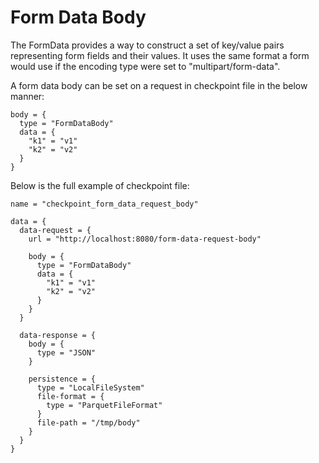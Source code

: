 # Form Data Body

The FormData provides a way to construct a set of key/value pairs representing form fields and their values.
It uses the same format a form would use if the encoding type were set to "multipart/form-data".

A form data body can be set on a request in checkpoint file in the below manner:

```hocon
body = {
  type = "FormDataBody"
  data = {
    "k1" = "v1"
    "k2" = "v2"
  }
}
```

Below is the full example of checkpoint file:

```hocon
name = "checkpoint_form_data_request_body"

data = {
  data-request = {
    url = "http://localhost:8080/form-data-request-body"

    body = {
      type = "FormDataBody"
      data = {
        "k1" = "v1"
        "k2" = "v2"
      }
    }
  }

  data-response = {
    body = {
      type = "JSON"
    }

    persistence = {
      type = "LocalFileSystem"
      file-format = {
        type = "ParquetFileFormat"
      }
      file-path = "/tmp/body"
    }
  }
}
```

